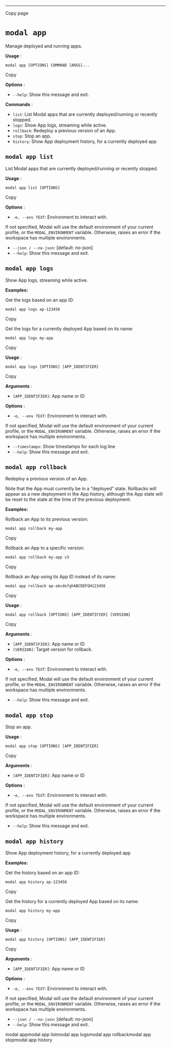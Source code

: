 * * *

Copy page

# `modal app`

Manage deployed and running apps.

**Usage** :

    modal app [OPTIONS] COMMAND [ARGS]...

Copy

**Options** :

  * `--help`: Show this message and exit.

**Commands** :

  * `list`: List Modal apps that are currently deployed/running or recently stopped.
  * `logs`: Show App logs, streaming while active.
  * `rollback`: Redeploy a previous version of an App.
  * `stop`: Stop an app.
  * `history`: Show App deployment history, for a currently deployed app

## `modal app list`

List Modal apps that are currently deployed/running or recently stopped.

**Usage** :

    modal app list [OPTIONS]

Copy

**Options** :

  * `-e, --env TEXT`: Environment to interact with.

If not specified, Modal will use the default environment of your current
profile, or the `MODAL_ENVIRONMENT` variable. Otherwise, raises an error if
the workspace has multiple environments.

  * `--json / --no-json`: [default: no-json]
  * `--help`: Show this message and exit.

## `modal app logs`

Show App logs, streaming while active.

**Examples:**

Get the logs based on an app ID:

    modal app logs ap-123456

Copy

Get the logs for a currently deployed App based on its name:

    modal app logs my-app

Copy

**Usage** :

    modal app logs [OPTIONS] [APP_IDENTIFIER]

Copy

**Arguments** :

  * `[APP_IDENTIFIER]`: App name or ID

**Options** :

  * `-e, --env TEXT`: Environment to interact with.

If not specified, Modal will use the default environment of your current
profile, or the `MODAL_ENVIRONMENT` variable. Otherwise, raises an error if
the workspace has multiple environments.

  * `--timestamps`: Show timestamps for each log line
  * `--help`: Show this message and exit.

## `modal app rollback`

Redeploy a previous version of an App.

Note that the App must currently be in a “deployed” state. Rollbacks will
appear as a new deployment in the App history, although the App state will be
reset to the state at the time of the previous deployment.

**Examples:**

Rollback an App to its previous version:

    modal app rollback my-app

Copy

Rollback an App to a specific version:

    modal app rollback my-app v3

Copy

Rollback an App using its App ID instead of its name:

    modal app rollback ap-abcdefghABCDEFGH123456

Copy

**Usage** :

    modal app rollback [OPTIONS] [APP_IDENTIFIER] [VERSION]

Copy

**Arguments** :

  * `[APP_IDENTIFIER]`: App name or ID
  * `[VERSION]`: Target version for rollback.

**Options** :

  * `-e, --env TEXT`: Environment to interact with.

If not specified, Modal will use the default environment of your current
profile, or the `MODAL_ENVIRONMENT` variable. Otherwise, raises an error if
the workspace has multiple environments.

  * `--help`: Show this message and exit.

## `modal app stop`

Stop an app.

**Usage** :

    modal app stop [OPTIONS] [APP_IDENTIFIER]

Copy

**Arguments** :

  * `[APP_IDENTIFIER]`: App name or ID

**Options** :

  * `-e, --env TEXT`: Environment to interact with.

If not specified, Modal will use the default environment of your current
profile, or the `MODAL_ENVIRONMENT` variable. Otherwise, raises an error if
the workspace has multiple environments.

  * `--help`: Show this message and exit.

## `modal app history`

Show App deployment history, for a currently deployed app

**Examples:**

Get the history based on an app ID:

    modal app history ap-123456

Copy

Get the history for a currently deployed App based on its name:

    modal app history my-app

Copy

**Usage** :

    modal app history [OPTIONS] [APP_IDENTIFIER]

Copy

**Arguments** :

  * `[APP_IDENTIFIER]`: App name or ID

**Options** :

  * `-e, --env TEXT`: Environment to interact with.

If not specified, Modal will use the default environment of your current
profile, or the `MODAL_ENVIRONMENT` variable. Otherwise, raises an error if
the workspace has multiple environments.

  * `--json / --no-json`: [default: no-json]
  * `--help`: Show this message and exit.

modal appmodal app listmodal app logsmodal app rollbackmodal app stopmodal app
history

